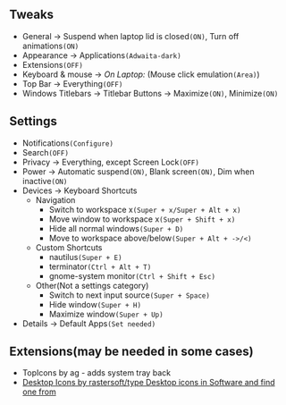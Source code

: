 ## Tweaks
* General -> Suspend when laptop lid is closed`(ON)`, Turn off animations`(ON)`
* Appearance -> Applications`(Adwaita-dark)`
* Extensions`(OFF)`
* Keyboard & mouse -> *On Laptop:* (Mouse click emulation`(Area)`)
* Top Bar -> Everything`(OFF)`
* Windows Titlebars -> Titlebar Buttons -> Maximize`(ON)`, Minimize`(ON)`


## Settings
* Notifications`(Configure)`
* Search`(OFF)`
* Privacy -> Everything, except Screen Lock`(OFF)`
* Power -> Automatic suspend`(ON)`, Blank screen`(ON)`, Dim when inactive`(ON)`
* Devices -> Keyboard Shortcuts
  * Navigation
    * Switch to workspace x`(Super + x/Super + Alt + x)`
    * Move window to workspace x`(Super + Shift + x)`
    * Hide all normal windows`(Super + D)`
    * Move to workspace above/below`(Super + Alt + ->/<)`
  * Custom Shortcuts
    * nautilus`(Super + E)`
    * terminator`(Ctrl + Alt + T)`
    * gnome-system monitor`(Ctrl + Shift + Esc)`
  * Other(Not a settings category)
    * Switch to next input source`(Super + Space)`
    * Hide window`(Super + H)`
    * Maximize window`(Super + Up)`
* Details -> Default Apps`(Set needed)`

## Extensions(may be needed in some cases)
* TopIcons by ag - adds system tray back
* [Desktop Icons by rastersoft/type Desktop icons in Software and find one from](https://gitlab.gnome.org/World/ShellExtensions/desktop-icons)

